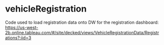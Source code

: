 # vehicleRegistration

Code used to load registration data onto DW for the registration dashboard:
https://us-west-2b.online.tableau.com/#/site/decked/views/VehicleRegistrationData/Registrations?:iid=3
